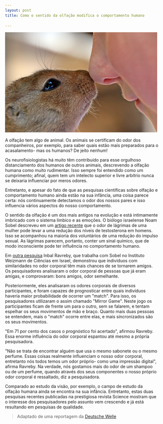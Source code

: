 ```yaml
---
layout: post
title: Como o sentido da olfação modifica o comportamento humano

---
```

<img src="/images/african-bush-squirrel-1580058_640.jpg" width="500">

A olfação tem algo de animal. Os animais se certificam do odor dos companheiros, por exemplo, para saber quais estão mais preparados para o acasalamento- mas os humanos? De jeito nenhum!

Os neurofisiologistas há muito têm contribuído para esse orgulhoso distanciamento dos humanos de outros animais, descrevendo a olfação humana como muito rudimentar. Isso sempre foi entendido como um cumprimento; afinal, quem tem um intelecto superior e lívre arbítrio nunca se deixaria influenciar por meros odores.
 
Entretanto, e apesar do fato de que as pesquisas científicas sobre olfação e comportamento humano ainda estão na sua infância, uma coisa parece certa: nós continuamente detectamos o odor dos nossos pares e isso influencia vários aspectos do nosso comportamento.

O sentido da olfação é um dos mais antigos na evolução e está intimamente imbricado com o sistema límbico e as emoções. O biólogo israelense Noam Sobel descreveu em um [artigo recente](https://www.science.org/doi/10.1126/science.1198331?cookieSet=1) que o odor de lágrimas de uma mulher pode levar a uma redução dos níveis de testosterona em homens. Isso se acompanhou na maioria dos voluntários de uma redução do impulso sexual. As lágrimas parecem, portanto, conter um sinal químico, que de modo inconsciente pode ter influência no comportamento humano.

Em [outra pesquisa](https://www.science.org/doi/10.1126/sciadv.abn0154) Inbal Ravreby, que trabalha com Sobel no Instituto Weizmann de Ciências em Israel, demonstrou que indivíduos com similaridades no odor corporal têm mais chances de se tornarem amigos.
Os pesquisadores analisaram o odor corporal de pessoas que já eram amigas, e comprovaram: bons amigos, odor semelhante.

Posteriormente, eles analisaram os odores corporais de diversos participantes, e foram capazes de prognosticar entre quais indivíduos haveria maior probabilidade de ocorrer um "match". Para isso, os pesquisadores utilizaram o assim chamado "Mirror Game". Neste jogo os participantes ficam de frente um para o outro, sem se falarem, e tentam espelhar os seus movimentos de mão e braço. Quanto mais duas pessoas se entendem, mais o "match" ocorre entre elas, e mais síncronizados são os seus movimentos. 

"Em 71 por cento dos casos o prognóstico foi acertado", afirmou Ravreby. Essa enorme influência do odor corporal espantou até mesmo a própria pesquisadora. 

"Não se trata de encontrar alguém que usa o mesmo sabonete ou o mesmo perfume. Essas coisas realmente influenciam o nosso odor corporal, entretanto nós todos temos um odor próprio- como uma impressão digital", afirma Ravreby. Na verdade, nós gostamos mais do odor de um shampoo ou de um perfume, quando através dos seus componentes o nosso próprio odor corporal é ressaltado, diz a pesquisadora.

Comparado ao estudo da visão, por exemplo, o campo de estudo da olfação humana ainda se encontra na sua infância. Entretanto, estas duas pesquisas recentes publicadas na prestigiosa revista Science mostram que o interesse dos pesquisadores pelo assunto vem crescendo e já está resultando em pesquisas de qualidade. 

> Adaptado de uma reportagem da [Deutsche Welle](https://www.dw.com/de/wirkung-der-d%C3%BCfte-wie-der-geruchssinn-menschliches-verhalten-steuert/a-62285338)




